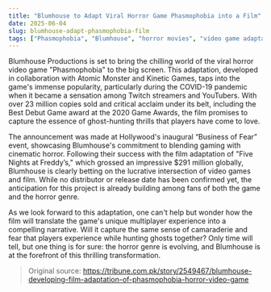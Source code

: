 ```yaml
---
title: "Blumhouse to Adapt Viral Horror Game Phasmophobia into a Film"
date: 2025-06-04
slug: blumhouse-adapt-phasmophobia-film
tags: ["Phasmophobia", "Blumhouse", "horror movies", "video game adaptation"]
---
```


Blumhouse Productions is set to bring the chilling world of the viral horror video game "Phasmophobia" to the big screen. This adaptation, developed in collaboration with Atomic Monster and Kinetic Games, taps into the game's immense popularity, particularly during the COVID-19 pandemic when it became a sensation among Twitch streamers and YouTubers. With over 23 million copies sold and critical acclaim under its belt, including the Best Debut Game award at the 2020 Game Awards, the film promises to capture the essence of ghost-hunting thrills that players have come to love.

The announcement was made at Hollywood's inaugural “Business of Fear” event, showcasing Blumhouse's commitment to blending gaming with cinematic horror. Following their success with the film adaptation of "Five Nights at Freddy’s," which grossed an impressive $291 million globally, Blumhouse is clearly betting on the lucrative intersection of video games and film. While no distributor or release date has been confirmed yet, the anticipation for this project is already building among fans of both the game and the horror genre.

As we look forward to this adaptation, one can't help but wonder how the film will translate the game's unique multiplayer experience into a compelling narrative. Will it capture the same sense of camaraderie and fear that players experience while hunting ghosts together? Only time will tell, but one thing is for sure: the horror genre is evolving, and Blumhouse is at the forefront of this thrilling transformation.

> Original source: https://tribune.com.pk/story/2549467/blumhouse-developing-film-adaptation-of-phasmophobia-horror-video-game